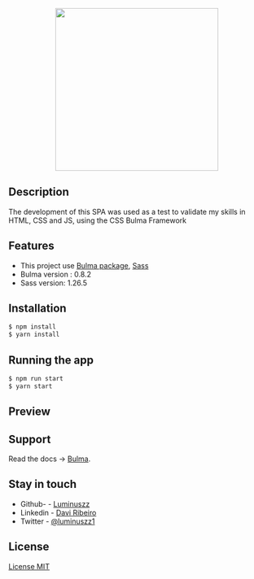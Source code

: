 <p align="center">
  <a target="blank"><img src="https://user-images.githubusercontent.com/48535259/81498606-46498c00-929c-11ea-80e1-8b486788010d.png" width="320" alt="" /></a>
</p>




## Description


   <p> The development of this SPA was used as a test to validate my skills in HTML, CSS and JS, using the CSS Bulma Framework
</p>


## Features

  - This project use  [Bulma package](https://bulma.io), [Sass](https://sass-lang.com)
  - Bulma version :  0.8.2
  - Sass version: 1.26.5 
  


## Installation


```bash
$ npm install
$ yarn install
```

## Running the app

```bash
$ npm run start
$ yarn start

```
## Preview




## Support

  Read the docs -> [Bulma](https://bulma.io).
## Stay in touch

 - Github- - [Luminuszz](https://github.com/luminuszz)
 - Linkedin - [Davi Ribeiro](https://www.linkedin.com/in/davi-ribeiro-luminuszz)
 - Twitter - [@luminuszz1](https://twitter.com/luminuszz1)

## License

[License MIT]()
